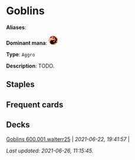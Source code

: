 # Goblins

**Aliases**: 

**Dominant mana**: <img src="../resources/images/mana/R.png" width="25"/>

**Type**: `Aggro`

**Description**: TODO.

## **Staples**



## **Frequent cards**



## **Decks**

[Goblins 600.001.walterr25](https://deckstats.net/decks/181430/2120608-goblins-600-001-walterr25) | *2021-06-22, 19:41:57* |   


*Last updated: 2021-06-26, 11:15:45.*
